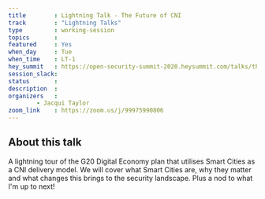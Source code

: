 ```yaml
---
title        : Lightning Talk - The Future of CNI 
track        : "Lightning Talks"
type         : working-session
topics       : 
featured     : Yes
when_day     : Tue
when_time    : LT-1
hey_summit   : https://open-security-summit-2020.heysummit.com/talks/the-future-of-cni/
session_slack:
status       : 
description  :
organizers   :  
        - Jacqui Taylor
zoom_link    : https://zoom.us/j/99975990806
---
```


## About this talk

A lightning tour of the G20 Digital Economy plan that utilises Smart Cities as a CNI delivery model. We will cover what Smart Cities are, why they matter and what changes this brings to the security landscape. Plus a nod to what I'm up to next!
